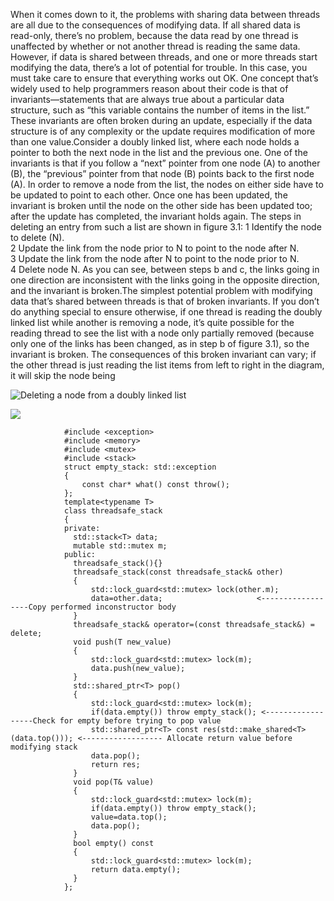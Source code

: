 When it comes down to it, the problems with sharing data between threads are all due to the consequences of modifying data. If all shared data is read-only, there’s no problem,
because the data read by one thread is unaffected by whether or not another thread is reading the same data. However, if data is shared between threads, and one or more threads start
modifying the data, there’s a lot of potential for trouble. In this case, you must take care to ensure that everything works out OK.
One concept that’s widely used to help programmers reason about their code is that of invariants—statements that are always true about a particular data structure,
such as “this variable contains the number of items in the list.” These invariants are often broken during an update, especially if the data structure is of any complexity or
the update requires modification of more than one value.Consider a doubly linked list, where each node holds a pointer to both the next
node in the list and the previous one. One of the invariants is that if you follow a “next” pointer from one node (A) to another (B), the “previous” pointer from that
node (B) points back to the first node (A). In order to remove a node from the list, the nodes on either side have to be updated to point to each other. Once one has
been updated, the invariant is broken until the node on the other side has been updated too; after the update has completed, the invariant holds again.
The steps in deleting an entry from such a list are shown in figure 3.1: 
1 Identify the node to delete (N).  
2 Update the link from the node prior to N to point to the node after N.  
3 Update the link from the node after N to point to the node prior to N.  
4 Delete node N. 
As you can see, between steps b and c, the links going in one direction are inconsistent with the links going in the opposite direction,
and the invariant is broken.The simplest potential problem with modifying data that’s shared between threads is that of broken invariants. If you don’t do anything special to ensure otherwise, if
one thread is reading the doubly linked list while another is removing a node, it’s quite possible for the reading thread to see the list with a node only partially removed
(because only one of the links has been changed, as in step b of figure 3.1), so the invariant is broken. The consequences of this broken invariant can vary; if the other thread is
just reading the list items from left to right in the diagram, it will skip the node being

![Deleting a node from a doubly linked list](https://github.com/wshilaji/Cplusplus-Concurrency-In-Action/blob/master/images/chapter%203/3.1.1.png)

![](https://github.com/wshilaji/Cplusplus-Concurrency-In-Action/blob/master/images/chapter%203/3.1.png)

                #include <exception>
                #include <memory>
                #include <mutex>
                #include <stack>
                struct empty_stack: std::exception
                {
                    const char* what() const throw();
                };
                template<typename T>
                class threadsafe_stack
                {
                private:
                  std::stack<T> data;
                  mutable std::mutex m;
                public:
                  threadsafe_stack(){}
                  threadsafe_stack(const threadsafe_stack& other)
                  {
                      std::lock_guard<std::mutex> lock(other.m);
                      data=other.data;                     <------------------Copy performed inconstructor body
                  }
                  threadsafe_stack& operator=(const threadsafe_stack&) = delete;
                  void push(T new_value)
                  {
                      std::lock_guard<std::mutex> lock(m);
                      data.push(new_value);
                  }
                  std::shared_ptr<T> pop()
                  {
                      std::lock_guard<std::mutex> lock(m);
                      if(data.empty()) throw empty_stack(); <------------------Check for empty before trying to pop value
                      std::shared_ptr<T> const res(std::make_shared<T>(data.top())); <------------------ Allocate return value before modifying stack
                      data.pop();
                      return res;
                  }
                  void pop(T& value)
                  {
                      std::lock_guard<std::mutex> lock(m);
                      if(data.empty()) throw empty_stack();
                      value=data.top();
                      data.pop();
                  }
                  bool empty() const
                  {
                      std::lock_guard<std::mutex> lock(m);
                      return data.empty();
                  }
                };
